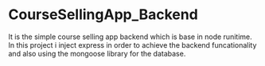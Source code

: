# CourseSellingApp_Backend
It is the simple course selling app backend which is base in node runitime. In this project i inject express in order to achieve the backend funcationality and also using the mongoose library for the database.
